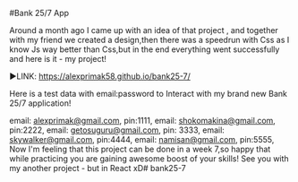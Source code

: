 ﻿#Bank 25/7 App

Around a month ago I came up with an idea of that project , and together with my friend we created a design,then there was a speedrun with Css as I know Js way better than Css,but in the end everything went successfully and here is it - my project!

▶️LINK: https://alexprimak58.github.io/bank25-7/

Here is a test data with email:password to Interact with my brand new Bank 25/7 application!

email: alexprimak@gmail.com, pin:1111,
email: shokomakina@gmail.com, pin:2222,
email: getosuguru@gmail.com, pin: 3333,
email: skywalker@gmail.com, pin:4444,
email: namisan@gmail.com, pin:5555,
Now I'm feeling that this project can be done in a week 7,so happy that while practicing you are gaining awesome boost of your skills! See you with my another project - but in React xD# bank25-7


